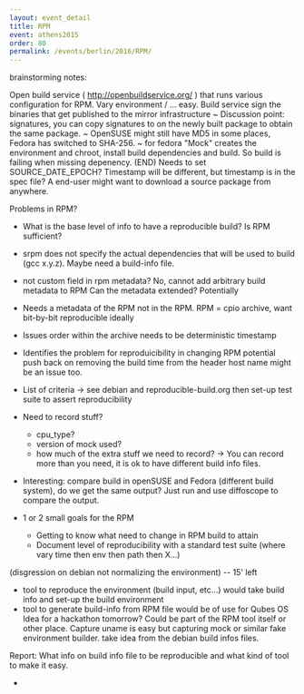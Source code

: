 ```yaml
---
layout: event_detail
title: RPM
event: athens2015
order: 80
permalink: /events/berlin/2016/RPM/
---
```


brainstorming notes:
    
Open build service ( http://openbuildservice.org/ ) that runs various configuration for RPM. Vary environment / ... easy.
Build service sign the binaries that get published to the mirror infrastructure
~
Discussion point: signatures, you can copy signatures to on the newly built package to obtain the same package.
~
OpenSUSE might still have MD5 in some places, Fedora has switched to SHA-256.
~
for fedora "Mock" creates the environment and chroot, install build dependencies and build. So build is failing when missing depenency.
(END)
Needs to set SOURCE_DATE_EPOCH? Timestamp will be different, but timestamp is in the spec file? A end-user might want to download a source package from anywhere.

Problems in RPM?
  - What is the base level of info to have a reproducible build? Is RPM sufficient?

* srpm does not specify the actual dependencies that will be used to build (gcc x.y.z). Maybe need a build-info file.
* not custom field in rpm metadata? No, cannot add arbitrary build metadata to RPM
  Can the metadata extended? Potentially
* Needs a metadata of the RPM not in the RPM.
    RPM = cpio archive, want bit-by-bit reproducible ideally
* Issues
    order within the archive needs to be deterministic
    timestamp
* Identifies the problem for reproduicibility in changing RPM
    potential push back on removing the build time from the header
    host name might be an issue too.
* List of criteria -> see debian and reproducible-build.org
  then set-up test suite to assert reproducibility

* Need to record stuff?
  - cpu_type?
  - version of mock used?
  - how much of the extra stuff we need to record?
      -> You can record more than you need, it is ok to have different build info files.
* Interesting: compare build in openSUSE and Fedora (different build system), do we get the same output?
  Just run and use diffoscope to compare the output.

* 1 or 2 small goals for the RPM
  - Getting to know what need to change in RPM build to attain
  - Document level of reproducibility with a standard test suite (where vary time then env then path then X...)

(disgression on debian not normalizing the environment) -- 15' left

* tool to reproduce the environment (build input, etc...)
  would take build info and set-up the build environment
* tool to generate build-info from RPM file
  would be of use for Qubes OS
  Idea for a hackathon tomorrow?
  Could be part of the RPM tool itself or other place.
  Capture uname is easy but capturing mock or similar fake environment builder.
  take idea from the debian build infos files.

Report:
  What info on build info file to be reproducible and what kind of tool to make it easy.

-
